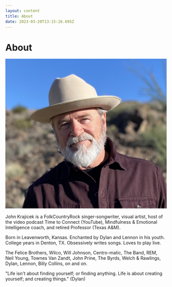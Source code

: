 ```yaml
---
layout: content
title: About
date: 2023-03-20T13:15:26.695Z
---
```

# About

![](../../images/uploads/img_2555-copy.jpg)

J﻿ohn Krajicek is a FolkCountryRock singer-songwriter, visual artist, host of the video podcast Time to Connect (YouTube), Mindfulness & Emotional Intelligence coach, and retired Professor (Texas A&M).

B﻿orn in Leavenworth, Kansas. Enchanted by Dylan and Lennon in his youth. College years in Denton, TX. Obsessively writes songs. Loves to play live.

The Felice Brothers, Wilco, Will Johnson, Centro-matic, The Band, REM, Neil Young, Townes Van Zandt, John Prine, The Byrds, Welch & Rawlings, Dylan, Lennon, Billy Collins, on and on.

"Life isn't about finding yourself; or finding anything. Life is about creating yourself; and creating things." (Dylan)